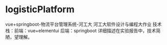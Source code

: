 # logisticPlatform
vue+springboot-物流平台管理系统-河工大
河工大软件设计与编程大作业
技术栈：前端：vue+elementui 后端：springboot
详细描述在实验报告中，技术简陋，望理解。
